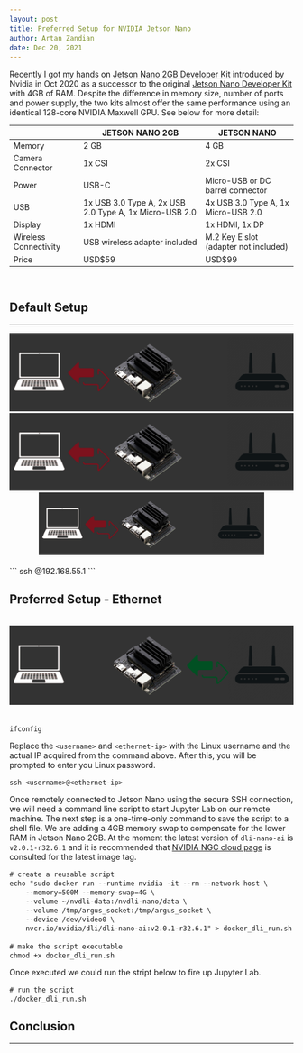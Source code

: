 ```yaml
---
layout: post
title: Preferred Setup for NVIDIA Jetson Nano
author: Artan Zandian
date: Dec 20, 2021
---
```


Recently I got my hands on [Jetson Nano 2GB Developer Kit](https://www.nvidia.com/en-us/autonomous-machines/embedded-systems/jetson-nano/education-projects/) introduced by Nvidia in Oct 2020 as a successor to the original [Jetson Nano Developer Kit](https://developer.nvidia.com/embedded/jetson-nano-developer-kit) with 4GB of RAM. Despite the difference in memory size, number of ports and power supply, the two kits almost offer the same performance using an identical 128-core NVIDIA Maxwell GPU. See below for more detail:



|       |JETSON NANO 2GB |JETSON NANO |
|-------|-----------|------------------ |
|Memory |2 GB |4 GB|
|Camera Connector|1x CSI|2x CSI|
|Power	|USB-C	|Micro-USB or DC barrel connector|
|USB	|1x USB 3.0 Type A, 2x USB 2.0 Type A, 1x Micro-USB 2.0 |	4x USB 3.0 Type A, 1x Micro-USB 2.0|
| Display	|1x HDMI	|1x HDMI, 1x DP
|Wireless Connectivity	|USB wireless adapter included |	M.2 Key E slot (adapter not included)|
|Price	| USD$59 |	USD$99|

<br>  

## Default Setup
------
<center><img src="images/original.PNG" width="600"></center>
<center><img src=images/original.PNG></center>
<center><img src="./images/original.PNG" width="400"></center>
<br>
```
ssh <username>@192.168.55.1
```

<br> 

## Preferred Setup - Ethernet

<br>
<center><img src = "https://github.com/artanzand/artanzand.github.io/blob/master/images/preferred.PNG"></center>
<br>

```
ifconfig
```


Replace the `<username>` and `<ethernet-ip>` with the Linux username and the actual IP acquired from the command above. After this, you will be prompted to enter you Linux password.
```
ssh <username>@<ethernet-ip>
```
Once remotely connected to Jetson Nano using the secure SSH connection, we will need a command line script to start Jupyter Lab on our remote machine. The next step is a one-time-only command to save the script to a shell file. We are adding a 4GB memory swap to compensate for the lower RAM in Jetson Nano 2GB. At the moment the latest version of `dli-nano-ai` is `v2.0.1-r32.6.1` and it is recommended that [NVIDIA NGC cloud page](https://catalog.ngc.nvidia.com/orgs/nvidia/teams/dli/containers/dli-nano-ai) is consulted for the latest image tag.

```
# create a reusable script
echo "sudo docker run --runtime nvidia -it --rm --network host \
    --memory=500M --memory-swap=4G \
    --volume ~/nvdli-data:/nvdli-nano/data \
    --volume /tmp/argus_socket:/tmp/argus_socket \
    --device /dev/video0 \
    nvcr.io/nvidia/dli/dli-nano-ai:v2.0.1-r32.6.1" > docker_dli_run.sh

# make the script executable
chmod +x docker_dli_run.sh
```

Once executed we could run the stript below to fire up Jupyter Lab.
```
# run the script
./docker_dli_run.sh
```

## Conclusion
---
